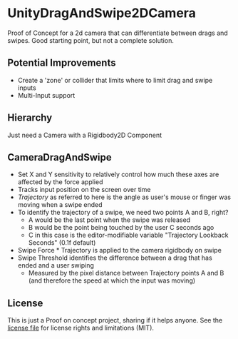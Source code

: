 # UnityDragAndSwipe2DCamera

Proof of Concept for a 2d camera that can differentiate between drags and swipes. Good starting point, but not a complete solution.

## Potential Improvements
* Create a 'zone' or collider that limits where to limit drag and swipe inputs
* Multi-Input support


## Hierarchy

Just need a Camera with a Rigidbody2D Component


## CameraDragAndSwipe
- Set X and Y sensitivity to relatively control how much these axes are affected by the force applied
- Tracks input position on the screen over time
- *Trajectory* as referred to here is the angle as user's mouse or finger was moving when a swipe ended
- To identify the trajectory of a swipe, we need two points A and B, right?
  - A would be the last point when the swipe was released
  - B would be the point being touched by the user C seconds ago
  - C in this case is the editor-modifiable variable "Trajectory Lookback Seconds" (0.1f default)
- Swipe Force * Trajectory is applied to the camera rigidbody on swipe
- Swipe Threshold identifies the difference between a drag that has ended and a user swiping
  - Measured by the pixel distance between Trajectory points A and B (and therefore the speed at which the input was moving)


## License
This is just a Proof on concept project, sharing if it helps anyone. See the [license file](../LICENSE.md) for license rights and limitations (MIT).

